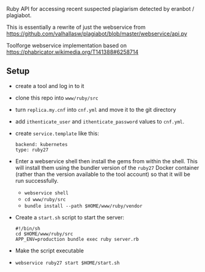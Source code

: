 Ruby API for accessing recent suspected plagiarism detected by eranbot / plagiabot.

This is essentially a rewrite of just the webservice from https://github.com/valhallasw/plagiabot/blob/master/webservice/api.py

Toolforge webservice implementation based on https://phabricator.wikimedia.org/T141388#6258714
## Setup

* create a tool and log in to it
* clone this repo into `www/ruby/src`
* turn `replica.my.cnf` into `cnf.yml` and move it to the git directory
* add `ithenticate_user` and `ithenticate_password` values to `cnf.yml`.
* create `service.template` like this:
  ```
  backend: kubernetes
  type: ruby27
  ```
* Enter a webservice shell then install the gems from within the shell. This will install them using the bundler version of the `ruby27` Docker container (rather than the version available to the tool account) so that it will be run successfully.
  * `webservice shell`
  * `cd www/ruby/src`
  * `bundle install --path $HOME/www/ruby/vendor`

* Create a `start.sh` script to start the server:
  ```
  #!/bin/sh
  cd $HOME/www/ruby/src
  APP_ENV=production bundle exec ruby server.rb
  ```
* Make the script executable
* `webservice ruby27 start $HOME/start.sh`
